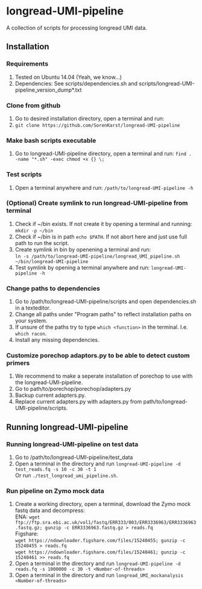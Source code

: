 # longread-UMI-pipeline
A collection of scripts for processing longread UMI data.

## Installation

### Requirements
1. Tested on Ubuntu 14.04 (Yeah, we know...)
2. Dependencies: See scripts/dependencies.sh and scripts/longread-UMI-pipeline_version_dump*.txt

### Clone from github
1. Go to desired installation directory, open a terminal and run:
2. `git clone https://github.com/SorenKarst/longread-UMI-pipeline`

### Make bash scripts executable
1. Go to longread-UMI-pipeline directory, open a terminal and run:
   `find . -name "*.sh" -exec chmod +x {} \;`

### Test scripts
1. Open a terminal anywhere and run: `/path/to/longread-UMI-pipeline -h`

### (Optional) Create symlink to run longread-UMI-pipeline from terminal
1. Check if ~/bin exists. If not create it by opening a terminal and running:  
   `mkdir -p ~/bin`
2. Check if ~/bin is in path `echo $PATH`. If not abort here and just use full path to run the script.
3. Create symlink in bin by openening a terminal and run:  
   `ln -s /path/to/longread-UMI-pipeline/longread_UMI_pipeline.sh ~/bin/longread-UMI-pipeline`
4. Test symlink by opening a terminal anywhere and run:
   `longread-UMI-pipeline -h`

### Change paths to dependencies
1. Go to /path/to/longread-UMI-pipeline/scripts and open dependencies.sh in a texteditor.
2. Change all paths under "Program paths" to reflect installation paths on your system.
3. If unsure of the paths try to type `which <function>` in the terminal. I.e. `which racon`.
4. Install any missing dependencies.

### Customize porechop adaptors.py to be able to detect custom primers
1. We recommend to make a seperate installation of porechop to use with the longread-UMI-pipeline.
2. Go to path/to/porechop/porechop/adapters.py
3. Backup current adapters.py.
4. Replace current adapters.py with adapters.py from path/to/longread-UMI-pipeline/scripts.

## Running longread-UMI-pipeline

### Running longread-UMI-pipeline on test data
1. Go to /path/to/longread-UMI-pipeline/test_data
2. Open a terminal in the directory and run `longread-UMI-pipeline -d test_reads.fq -s 10 -c 30 -t 1`  
   Or run `./test_longread_umi_pipeline.sh`.

### Run pipeline on Zymo mock data
1. Create a working directory, open a terminal, download the Zymo mock fastq data and decompress:  
   ENA: `wget ftp://ftp.sra.ebi.ac.uk/vol1/fastq/ERR333/003/ERR3336963/ERR3336963.fastq.gz; gunzip -c ERR3336963.fastq.gz > reads.fq`  
   Figshare:  
   `wget https://ndownloader.figshare.com/files/15240455; gunzip -c 15240455 > reads.fq`  
   `wget https://ndownloader.figshare.com/files/15240461; gunzip -c 15240461 >> reads.fq`
2. Open a terminal in the directory and run `longread-UMI-pipeline -d reads.fq -s 1000000 -c 30 -t <Number-of-threads>`
3. Open a terminal in the directory and run `longread_UMI_mockanalysis <Number-of-threads>` 
